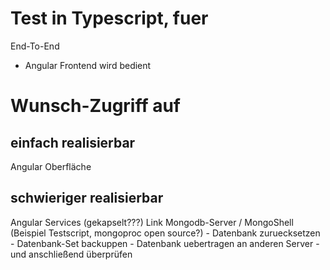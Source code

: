Test in Typescript, fuer
========================

End-To-End

- Angular Frontend wird bedient


# Wunsch-Zugriff auf
## einfach realisierbar
Angular Oberfläche
## schwieriger realisierbar
Angular Services (gekapselt???) Link 
Mongodb-Server / MongoShell (Beispiel Testscript, mongoproc open source?)
	- Datenbank zuruecksetzen
	- Datenbank-Set backuppen
	- Datenbank uebertragen an anderen Server
		- und anschließend überprüfen

